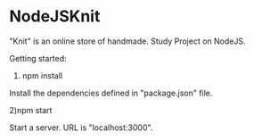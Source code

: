 # NodeJSKnit
"Knit" is an online store of handmade. Study Project on NodeJS.

Getting started:
1) npm install 

Install the dependencies defined in "package.json" file.

2)npm start

Start a server. URL is "localhost:3000".